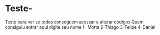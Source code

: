 # Teste-
Teste para ver se todos conseguem acessar e alterar codigos
Quem consiguiu entrar aqui digite seu nome
1- Motta
2-Thiago
3-Felipe
4-Daniel
